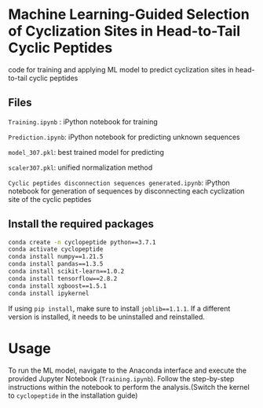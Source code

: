 # Machine Learning-Guided Selection of Cyclization Sites in Head-to-Tail Cyclic Peptides
code for training and applying ML model to predict cyclization sites in head-to-tail cyclic peptides 

## Files

`Training.ipynb` : iPython notebook for training

`Prediction.ipynb`: iPython notebook for predicting unknown sequences

`model_307.pkl`:  best trained model for predicting 

`scaler307.pkl`:  unified normalization method 

`Cyclic peptides disconnection sequences generated.ipynb`:  iPython notebook for generation of sequences by disconnecting each cyclization site of the cyclic peptides


## Install the required packages
```bash
conda create -n cyclopeptide python==3.7.1
conda activate cyclopeptide
conda install numpy==1.21.5
conda install pandas==1.3.5
conda install scikit-learn==1.0.2
conda install tensorflow==2.8.2
conda install xgboost==1.5.1
conda install ipykernel
```
If using `pip install`, make sure to install `joblib==1.1.1`. If a different version is installed, it needs to be uninstalled and reinstalled.

# Usage

To run the ML model, navigate to the Anaconda interface and execute the provided Jupyter Notebook (`Training.ipynb`). Follow the step-by-step instructions within the notebook to perform the analysis.(Switch the kernel to `cyclopeptide` in the installation guide)
